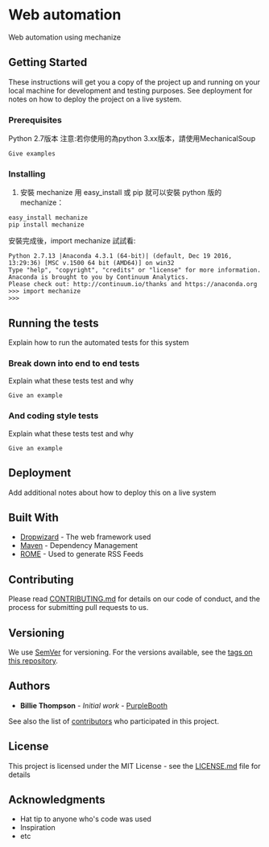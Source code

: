 # Web automation

Web automation using mechanize

## Getting Started

These instructions will get you a copy of the project up and running on your local machine for development and testing purposes. See deployment for notes on how to deploy the project on a live system.

### Prerequisites

Python 2.7版本
注意:若你使用的為python 3.xx版本，請使用MechanicalSoup

```
Give examples
```

### Installing

1. 安裝 mechanize
用 easy_install 或 pip 就可以安裝 python 版的 mechanize：
```
easy_install mechanize
pip install mechanize
```
安裝完成後，import mechanize 試試看:
```
Python 2.7.13 |Anaconda 4.3.1 (64-bit)| (default, Dec 19 2016, 13:29:36) [MSC v.1500 64 bit (AMD64)] on win32
Type "help", "copyright", "credits" or "license" for more information.
Anaconda is brought to you by Continuum Analytics.
Please check out: http://continuum.io/thanks and https://anaconda.org
>>> import mechanize
>>>
```
## Running the tests

Explain how to run the automated tests for this system

### Break down into end to end tests

Explain what these tests test and why

```
Give an example
```

### And coding style tests

Explain what these tests test and why

```
Give an example
```

## Deployment

Add additional notes about how to deploy this on a live system

## Built With

* [Dropwizard](http://www.dropwizard.io/1.0.2/docs/) - The web framework used
* [Maven](https://maven.apache.org/) - Dependency Management
* [ROME](https://rometools.github.io/rome/) - Used to generate RSS Feeds

## Contributing

Please read [CONTRIBUTING.md](https://gist.github.com/PurpleBooth/b24679402957c63ec426) for details on our code of conduct, and the process for submitting pull requests to us.

## Versioning

We use [SemVer](http://semver.org/) for versioning. For the versions available, see the [tags on this repository](https://github.com/your/project/tags). 

## Authors

* **Billie Thompson** - *Initial work* - [PurpleBooth](https://github.com/PurpleBooth)

See also the list of [contributors](https://github.com/your/project/contributors) who participated in this project.

## License

This project is licensed under the MIT License - see the [LICENSE.md](LICENSE.md) file for details

## Acknowledgments

* Hat tip to anyone who's code was used
* Inspiration
* etc
